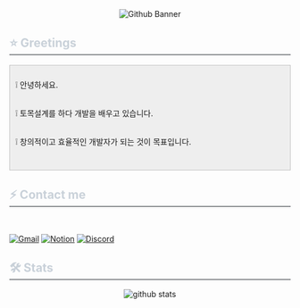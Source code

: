 <div align="center">
    <img src="https://capsule-render.vercel.app/api?type=soft&color=0:bdc3c7,100:2c3e50&height=120&text=Stjoo's%20Github&animation=fadeIn&fontColor=ffffff&fontSize=36" alt="Github Banner" />
</div>

<div align="left"> 
    <h2 style="border-bottom: 1px solid #21262d; color: #c9d1d9;"> ⭐ Greetings </h2>
</div>

<div align="left"> 
    <div class="txc-textbox" style="background-color: #eeeeee; border: 1px solid #c1c1c1; padding: 10px;">
        <p data-ke-size="size16"> ❕ 안녕하세요. <br/><br/></p>
        <p data-ke-size="size16"> ❕ 토목설계를 하다 개발을 배우고 있습니다. <br/><br/></p>
        <p data-ke-size="size16"> ❕ 창의적이고 효율적인 개발자가 되는 것이 목표입니다. <br/><br/></p>
    </div> 
</div>

</div>

<div align= "left">
    <h2 style="border-bottom: 1px solid #21262d; color: #c9d1d9;">  ⚡ Contact me </h2> <br>

[![Gmail](https://img.shields.io/badge/Gmail-EA4335?style=for-the-badge&logo=Gmail&logoColor=white)](stjoo0925@gmail.com)
[![Notion](https://img.shields.io/badge/Notion-000000?style=for-the-badge&logo=Notion&logoColor=white)](https://www.notion.so/b086d56329474d83bd2f0d0809631f39?pvs=4)
[![Discord](https://img.shields.io/badge/Discord-5865F2?style=for-the-badge&logo=discord&logoColor=white)](https://discord.gg/Q5rchjTeZQ)

</div>

<div align="left"> 
    <h2 style="border-bottom: 1px solid #21262d; color: #c9d1d9;"> 🛠 Stats </h2>
</div>

<div align="center"> 
    <picture decoding="async" loading="lazy">
        <source media="(prefers-color-scheme: light)" srcset="https://pixel-profile-ui.vercel.app/api/github-stats?username=Stjoo0925&include_all_commits=true&pixelate_avatar=false&theme=road_trip&theme=road_trip&color=%23ffffffFF&hide=avatar">
        <source media="(prefers-color-scheme: dark)" srcset="https://pixel-profile-ui.vercel.app/api/github-stats?username=Stjoo0925&include_all_commits=true&pixelate_avatar=false&theme=road_trip&theme=road_trip&color=%23ffffffFF&hide=avatar">
        <img alt="github stats" src="https://pixel-profile-ui.vercel.app/api/github-stats?username=Stjoo0925&include_all_commits=true&pixelate_avatar=false&theme=road_trip&theme=road_trip&color=%23ffffffFF&hide=avatar">
    </picture>
</div>
